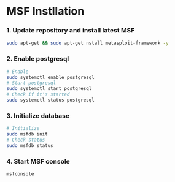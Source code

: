 # MSF Instllation


### 1. Update repository and install latest MSF
```bash
sudo apt-get && sudo apt-get nstall metasploit-framework -y
```

### 2. Enable postgresql
```bash
# Enable
sudo systemctl enable postgresql
# Start postgresql
sudo systemctl start postgresql
# Check if it's started
sudo systemctl status postgresql
```

### 3. Initialize database
```bash
# Initialize
sudo msfdb init
# Check status
sudo msfdb status
```

### 4. Start MSF console
```bash
msfconsole
```